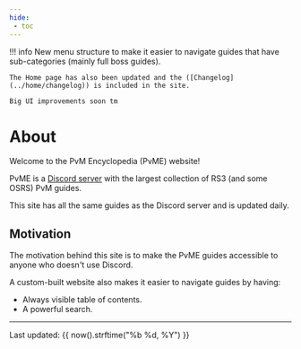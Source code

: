 ```yaml
---
hide:
 - toc
---
```

!!! info
    New menu structure to make it easier to navigate guides that have sub-categories (mainly full boss guides).

    The Home page has also been updated and the ([Changelog](../home/changelog)) is included in the site. 

    Big UI improvements soon tm


# About

Welcome to the PvM Encyclopedia (PvME) website!

PvME is a [Discord server](https://discord.gg/6djqFVN) with the largest collection of RS3 (and some OSRS) PvM guides.

<script src="javascripts/discordInvite.js"></script>
<script>
discordInvite.init({
  inviteCode: '6djqFVN',
  title: 'PVME',
  });
  discordInvite.render();
</script>
<div id="discordInviteBox"></div>

This site has all the same guides as the Discord server and is updated daily.

## Motivation

The motivation behind this site is to make the PvME guides accessible to anyone who doesn't use Discord.

A custom-built website also makes it easier to navigate guides by having: 

- Always visible table of contents.
- A powerful search.

<div class="footnote">
<hr>
Last updated: {{ now().strftime("%b %d, %Y") }}
</div>